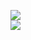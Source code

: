 [![](https://img.shields.io/badge/Made%20With-Github%20Spray-lightgrey.svg?style=for-the-badge&logo=github)](https://github.com/Annihil/github-spray#13697)  
[![](https://i.imgur.com/2DrTn0Z.gif)](https://github.com/Annihil/github-spray)